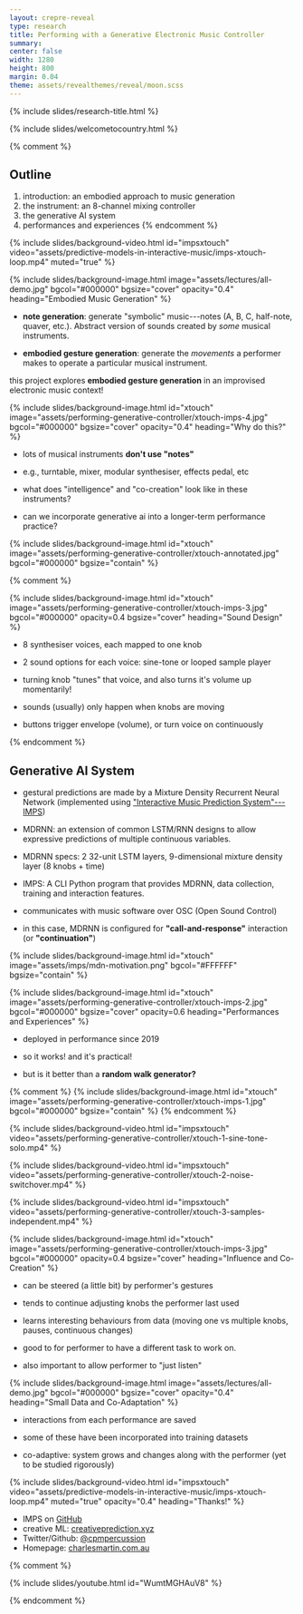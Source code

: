 ```yaml
---
layout: crepre-reveal
type: research
title: Performing with a Generative Electronic Music Controller
summary:
center: false
width: 1280
height: 800
margin: 0.04
theme: assets/revealthemes/reveal/moon.scss
---
```


<!-- theme: assets/revealthemes/crepre-dark.scss -->

{% include slides/research-title.html %}

{% include slides/welcometocountry.html %}

{% comment %}
## Outline

1. introduction: an embodied approach to music generation
2. the instrument: an 8-channel mixing controller
3. the generative AI system
4. performances and experiences
{% endcomment %}

{% include slides/background-video.html
id="impsxtouch"
video="assets/predictive-models-in-interactive-music/imps-xtouch-loop.mp4"
muted="true"
%}

{% include slides/background-image.html
image="assets/lectures/all-demo.jpg"
bgcol="#000000"
bgsize="cover"
opacity="0.4"
heading="Embodied Music Generation"
%}

- **note generation**: generate "symbolic" music---notes (A, B, C, half-note, quaver, etc.). Abstract version of sounds created by _some_ musical instruments.

- **embodied gesture generation**: generate the _movements_ a performer makes to operate a particular musical instrument.

this project explores **embodied gesture generation** in an improvised electronic music context!

{% include slides/background-image.html
id="xtouch"
image="assets/performing-generative-controller/xtouch-imps-4.jpg"
bgcol="#000000"
bgsize="cover"
opacity="0.4"
heading="Why do this?"
%}

- lots of musical instruments **don't use "notes"**

- e.g., turntable, mixer, modular synthesiser, effects pedal, etc

- what does "intelligence" and "co-creation" look like in these instruments?

- can we incorporate generative ai into a longer-term performance practice?

{% include slides/background-image.html
id="xtouch"
image="assets/performing-generative-controller/xtouch-annotated.jpg"
bgcol="#000000"
bgsize="contain"
%}

{% comment %}

{% include slides/background-image.html
id="xtouch"
image="assets/performing-generative-controller/xtouch-imps-3.jpg"
bgcol="#000000"
opacity=0.4
bgsize="cover"
heading="Sound Design"
%}

- 8 synthesiser voices, each mapped to one knob

- 2 sound options for each voice: sine-tone or looped sample player

- turning knob "tunes" that voice, and also turns it's volume up momentarily!

- sounds (usually) only happen when knobs are moving

- buttons trigger envelope (volume), or turn voice on continuously

<!-- Not something for pop music, but not unfamiliar in experimental, electronic, contemporary classical world. -->

{% endcomment %}

## Generative AI System

- gestural predictions are made by a Mixture Density Recurrent Neural Network (implemented using ["Interactive Music Prediction System"---IMPS](https://creativeprediction.xyz/imps/))

- MDRNN: an extension of common LSTM/RNN designs to allow expressive predictions of multiple continuous variables.

- MDRNN specs: 2 32-unit LSTM layers, 9-dimensional mixture density layer (8 knobs + time)

- IMPS: A CLI Python program that provides MDRNN, data collection, training and interaction features.

- communicates with music software over OSC (Open Sound Control)

- in this case, MDRNN is configured for **"call-and-response"** interaction (or **"continuation"**)

{% include slides/background-image.html
id="xtouch"
image="assets/imps/mdn-motivation.png"
bgcol="#FFFFFF"
bgsize="contain"
%}

{% include slides/background-image.html
id="xtouch"
image="assets/performing-generative-controller/xtouch-imps-2.jpg"
bgcol="#000000"
bgsize="cover"
opacity=0.6
heading="Performances and Experiences"
%}

- deployed in performance since 2019

- so it works! and it's practical!

- but is it better than a **random walk generator?**

{% comment %}
{% include slides/background-image.html
id="xtouch"
image="assets/performing-generative-controller/xtouch-imps-1.jpg"
bgcol="#000000"
bgsize="contain"
%}
{% endcomment %}

{% include slides/background-video.html
id="impsxtouch"
video="assets/performing-generative-controller/xtouch-1-sine-tone-solo.mp4"
%}

{% include slides/background-video.html
id="impsxtouch"
video="assets/performing-generative-controller/xtouch-2-noise-switchover.mp4"
%}

{% include slides/background-video.html
id="impsxtouch"
video="assets/performing-generative-controller/xtouch-3-samples-independent.mp4"
%}

{% include slides/background-image.html
id="xtouch"
image="assets/performing-generative-controller/xtouch-imps-3.jpg"
bgcol="#000000"
opacity=0.4
bgsize="cover"
heading="Influence and Co-Creation"
%}

- can be steered (a little bit) by performer's gestures

- tends to continue adjusting knobs the performer last used

- learns interesting behaviours from data (moving one vs multiple knobs, pauses, continuous changes)

- good to for performer to have a different task to work on.

- also important to allow performer to "just listen"


{% include slides/background-image.html
image="assets/lectures/all-demo.jpg"
bgcol="#000000"
bgsize="cover"
opacity="0.4"
heading="Small Data and Co-Adaptation"
%}

- interactions from each performance are saved

- some of these have been incorporated into training datasets

- co-adaptive: system grows and changes along with the performer (yet to be studied rigorously)

{% include slides/background-video.html
id="impsxtouch"
video="assets/predictive-models-in-interactive-music/imps-xtouch-loop.mp4"
muted="true"
opacity="0.4"
heading="Thanks!"
%}

- IMPS on [GitHub](https://github.com/cpmpercussion/imps)
- creative ML: [creativeprediction.xyz](https://creativeprediction.xyz/)
- Twitter/Github: [@cpmpercussion](https://www.twitter.com/cpmpercussion)
- Homepage: [charlesmartin.com.au](https://charlesmartin.com.au)

{% comment %}
<!-- Neurofeedback 2020 video  -->
{% include slides/youtube.html id="WumtMGHAuV8" %}
<!-- https://youtu.be/WumtMGHAuV8 -->
{% endcomment %}
